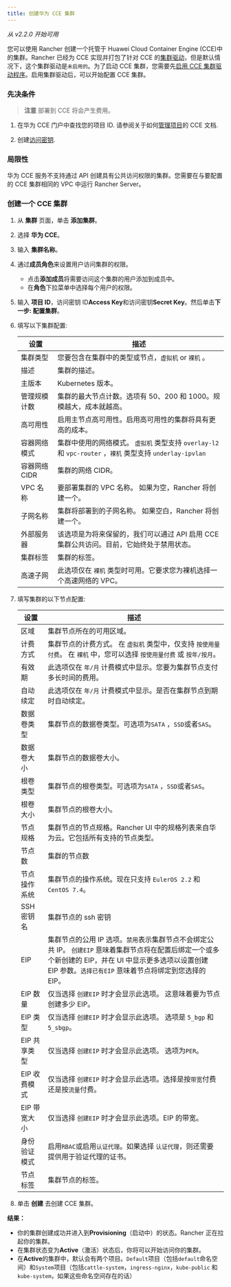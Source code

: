 ```yaml
---
title: 创建华为 CCE 集群
---
```


_从 v2.2.0 开始可用_

您可以使用 Rancher 创建一个托管于 Huawei Cloud Container Engine (CCE)中的集群。Rancher 已经为 CCE 实现并打包了针对 CCE 的[集群驱动](/docs/admin-settings/drivers/cluster-drivers/_index)，但是默认情况下，这个集群驱动是`未启用的`。为了启动 CCE 集群，您需要先[启用 CCE 集群驱动程序](/docs/admin-settings/drivers/cluster-drivers/_index)。启用集群驱动后，可以开始配置 CCE 集群。

### 先决条件

> **注意**
> 部署到 CCE 将会产生费用。

1. 在华为 CCE 门户中查找您的项目 ID. 请参阅关于如何[管理项目](https://support.huaweicloud.com/en-us/usermanual-iam/en-us_topic_0066738518.html)的 CCE 文档.

2. 创建[访问密钥](https://support.huaweicloud.com/en-us/usermanual-iam/en-us_topic_0079477318.html).

### 局限性

华为 CCE 服务不支持通过 API 创建具有公共访问权限的集群。您需要在与要配置的 CCE 集群相同的 VPC 中运行 Rancher Server。

### 创建一个 CCE 集群

1. 从 **集群** 页面，单击 **添加集群**。

2. 选择 **华为 CCE**。

3. 输入 **集群名称**。

4. 通过**成员角色**来设置用户访问集群的权限。

   - 点击**添加成员**将需要访问这个集群的用户添加到成员中。
   - 在**角色**下拉菜单中选择每个用户的权限。

5. 输入 **项目 ID**，访问密钥 ID**Access Key**和访问密钥**Secret Key**。然后单击**下一步: 配置集群**。

6. 填写以下集群配置:

   | 设置          | 描述                                                                                                      |
   | ------------- | --------------------------------------------------------------------------------------------------------- |
   | 集群类型      | 您要包含在集群中的类型或节点，`虚拟机` or `裸机` 。                                                       |
   | 描述          | 集群的描述。                                                                                              |
   | 主版本        | Kubernetes 版本。                                                                                         |
   | 管理规模计数  | 集群的最大节点计数。选项有 50、200 和 1000。规模越大，成本就越高。                                        |
   | 高可用性      | 启用主节点高可用性。启用高可用性的集群将具有更高的成本。                                                  |
   | 容器网络模式  | 集群中使用的网络模式。 `虚拟机` 类型支持 `overlay-l2` 和 `vpc-router` ，`裸机` 类型支持 `underlay-ipvlan` |
   | 容器网络 CIDR | 集群的网络 CIDR。                                                                                         |
   | VPC 名称      | 要部署集群的 VPC 名称。 如果为空，Rancher 将创建一个。                                                    |
   | 子网名称      | 集群将部署到的子网名称。 如果空白，Rancher 将创建一个。                                                   |
   | 外部服务器    | 该选项是为将来保留的，我们可以通过 API 启用 CCE 集群公共访问。目前，它始终处于禁用状态。                  |
   | 集群标签      | 集群的标签。                                                                                              |
   | 高速子网      | 此选项仅在 `裸机` 类型时可用。它要求您为裸机选择一个高速网络的 VPC。                                      |

7. 填写集群的以下节点配置:

   | 设置         | 描述                                                                                                                                                                                                                |
   | ------------ | ------------------------------------------------------------------------------------------------------------------------------------------------------------------------------------------------------------------- |
   | 区域         | 集群节点所在的可用区域。                                                                                                                                                                                            |
   | 计费方式     | 集群节点的计费方式。 在 `虚拟机` 类型中，仅支持 `按使用量付费`。 在 `裸机` 中，您可以选择 `按使用量付费` 或 `按年/按月`。                                                                                           |
   | 有效期       | 此选项仅在 `年/月` 计费模式中显示。您要为集群节点支付多长时间的费用。                                                                                                                                               |
   | 自动续定     | 此选项仅在 `年/月` 计费模式中显示。是否在集群节点到期时自动续定。                                                                                                                                                   |
   | 数据卷类型   | 集群节点的数据卷类型。可选项为`SATA` ，`SSD`或者`SAS`。                                                                                                                                                             |
   | 数据卷大小   | 集群节点的数据卷大小。                                                                                                                                                                                              |
   | 根卷类型     | 集群节点的根卷类型。可选项为`SATA` ，`SSD`或者`SAS`。                                                                                                                                                               |
   | 根卷大小     | 集群节点的根卷大小。                                                                                                                                                                                                |
   | 节点规格     | 集群节点的节点规格。Rancher UI 中的规格列表来自华为云。它包括所有支持的节点类型。                                                                                                                                   |
   | 节点数       | 集群的节点数                                                                                                                                                                                                        |
   | 节点操作系统 | 集群节点的操作系统。现在只支持 `EulerOS 2.2` 和 `CentOS 7.4`。                                                                                                                                                      |
   | SSH 密钥名   | 集群节点的 ssh 密钥                                                                                                                                                                                                 |
   | EIP          | 集群节点的公用 IP 选项。`禁用`表示集群节点不会绑定公共 IP。 `创建EIP` 意味着集群节点将在配置后绑定一个或多个新创建的 EIP，并在 UI 中显示更多选项以设置创建 EIP 参数。`选择已有EIP` 意味着节点将绑定到您选择的 EIP。 |
   | EIP 数量     | 仅当选择 `创建EIP` 时才会显示此选项。 这意味着要为节点创建多少 EIP。                                                                                                                                                |
   | EIP 类型     | 仅当选择 `创建EIP` 时才会显示此选项。 选项是 `5_bgp` 和 `5_sbgp`。                                                                                                                                                  |
   | EIP 共享类型 | 仅当选择 `创建EIP` 时才会显示此选项。 选项为`PER`。                                                                                                                                                                 |
   | EIP 收费模式 | 仅当选择 `创建EIP` 时才会显示此选项。选择是按`带宽`付费还是按`流量`付费。                                                                                                                                           |
   | EIP 带宽大小 | 仅当选择 `创建EIP` 时才会显示此选项。EIP 的带宽。                                                                                                                                                                   |
   | 身份验证模式 | 启用`RBAC`或启用`认证代理`。如果选择 `认证代理`，则还需要提供用于验证代理的证书。                                                                                                                                   |
   | 节点标签     | 集群节点的标签。                                                                                                                                                                                                    |

8. 单击 **创建** 去创建 CCE 集群。

**结果：**

- 你的集群创建成功并进入到**Provisioning**（启动中）的状态。Rancher 正在拉起你的集群。
- 在集群状态变为**Active**（激活）状态后，你将可以开始访问你的集群。
- 在**Active**的集群中，默认会有两个项目。`Default`项目（包括`default`命名空间）和`System`项目（包括`cattle-system`，`ingress-nginx`，`kube-public` 和 `kube-system`，如果这些命名空间存在的话）

